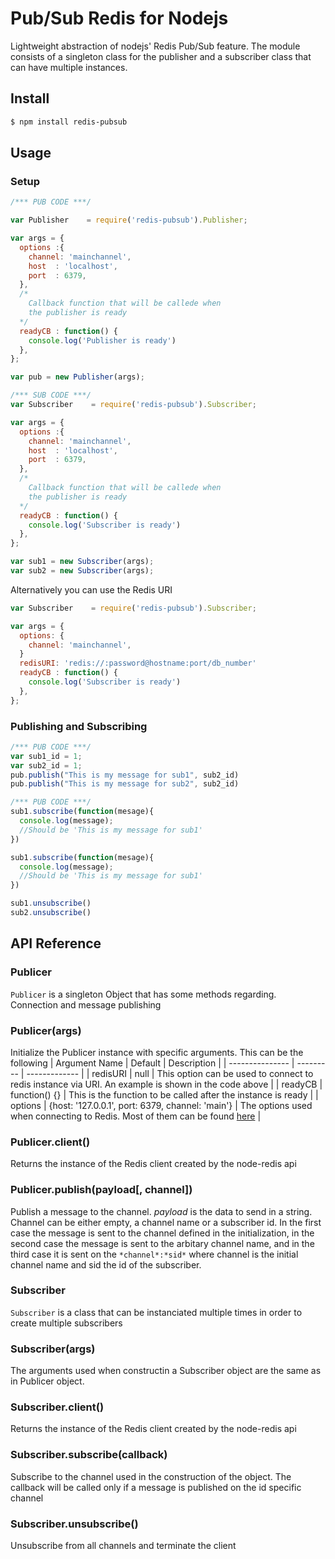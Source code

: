 Pub/Sub Redis for Nodejs
=================

Lightweight abstraction of nodejs' Redis Pub/Sub feature. The module
consists of a singleton class for the publisher and a subscriber class that can
have multiple instances. 

## Install
```bash
$ npm install redis-pubsub      
```

## Usage
### Setup

```javascript
/*** PUB CODE ***/

var Publisher    = require('redis-pubsub').Publisher;

var args = {
  options :{
    channel: 'mainchannel',
    host  : 'localhost',
    port  : 6379,   
  },
  /* 
    Callback function that will be callede when 
    the publisher is ready
  */
  readyCB : function() {
    console.log('Publisher is ready')
  },
};

var pub = new Publisher(args);

/*** SUB CODE ***/
var Subscriber    = require('redis-pubsub').Subscriber;

var args = {
  options :{
    channel: 'mainchannel',
    host  : 'localhost',
    port  : 6379,   
  },
  /* 
    Callback function that will be callede when 
    the publisher is ready
  */
  readyCB : function() {
    console.log('Subscriber is ready')
  },
};

var sub1 = new Subscriber(args);
var sub2 = new Subscriber(args);
```

Alternatively you can use the Redis URI 

```javascript
var Subscriber    = require('redis-pubsub').Subscriber;

var args = {
  options: {
    channel: 'mainchannel',
  }
  redisURI: 'redis://:password@hostname:port/db_number'
  readyCB : function() {
    console.log('Subscriber is ready')
  },
};

```

### Publishing and Subscribing

```javascript
/*** PUB CODE ***/
var sub1_id = 1;
var sub2_id = 1;
pub.publish("This is my message for sub1", sub2_id)
pub.publish("This is my message for sub2", sub2_id)

/*** PUB CODE ***/
sub1.subscribe(function(mesage){
  console.log(message);
  //Should be 'This is my message for sub1'
})

sub1.subscribe(function(mesage){
  console.log(message);
  //Should be 'This is my message for sub1'
})

sub1.unsubscribe()
sub2.unsubscribe()
```

## API Reference
### Publicer
`Publicer` is a singleton Object that has some methods regarding. Connection and message publishing

### Publicer(args)
Initialize the Publicer instance with specific arguments. This can be the following
| Argument Name   | Default   | Description   |
| --------------- | --------- | ------------- |
| redisURI        | null      | This option can be used to connect to redis instance via URI. An example is shown in the code above |
| readyCB         | function() {} | This is the function to be called after the instance is ready |
| options | {host: '127.0.0.1', port: 6379, channel: 'main'} | The options used when connecting to Redis. Most of them can be found [here](https://github.com/NodeRedis/node_redis/blob/master/README.md#options-object-properties) |

### Publicer.client()
Returns the instance of the Redis client created by the node-redis api

### Publicer.publish(payload[, channel])
Publish a message to the channel. *payload* is the data to send in a string. Channel can be either empty, a channel name or a subscriber id. In the first case the message is sent to the channel defined in the initialization, in the second case the message is sent to the arbitary channel name, and in the third case it is sent on the `*channel*:*sid*` where channel is the initial channel name and sid the id of the subscriber.

### Subscriber
`Subscriber` is a class that can be instanciated multiple times in order to create multiple subscribers

### Subscriber(args)
The arguments used when constructin a Subscriber object are the same as in Publicer object.

### Subscriber.client()
Returns the instance of the Redis client created by the node-redis api


### Subscriber.subscribe(callback)
Subscribe to the channel used in the construction of the object. The callback will be called only if a message is published on the id specific channel

### Subscriber.unsubscribe()
Unsubscribe from all channels and terminate the client 